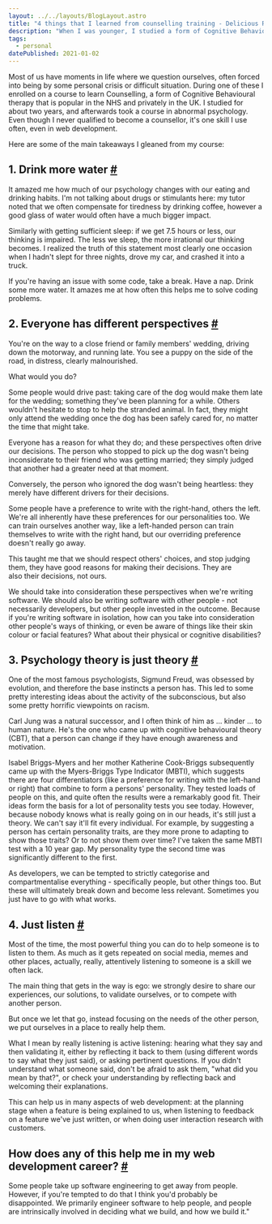 ```yaml
---
layout: ../../layouts/BlogLayout.astro
title: "4 things that I learned from counselling training - Delicious Reverie"
description: "When I was younger, I studied a form of Cognitive Behavioural therapy called Counselling. I studied for over 2 years but never took it up as a career. Even so, there are some valuable lessons that continue to help me in my web development career. Here are four of them."
tags: 
  - personal
datePublished: 2021-01-02
---
```

Most of us have moments in life where we question ourselves, often forced into being by some personal crisis or difficult situation. During one of these I enrolled on a course to learn Counselling, a form of Cognitive Behavioural therapy that is popular in the NHS and privately in the UK. I studied for about two years, and afterwards took a course in abnormal psychology. Even though I never qualified to become a counsellor, it's one skill I use often, even in web development.

Here are some of the main takeaways I gleaned from my course:

## 1\. Drink more water [#](https://deliciousreverie.co.uk/posts/4-things-learned-from-counselling-training/#1.-drink-more-water)

It amazed me how much of our psychology changes with our eating and drinking habits. I'm not talking about drugs or stimulants here: my tutor noted that we often compensate for tiredness by drinking coffee, however a good glass of water would often have a much bigger impact.

Similarly with getting sufficient sleep: if we get 7.5 hours or less, our thinking is impaired. The less we sleep, the more irrational our thinking becomes. I realized the truth of this statement most clearly one occasion when I hadn't slept for three nights, drove my car, and crashed it into a truck.

If you're having an issue with some code, take a break. Have a nap. Drink some more water. It amazes me at how often this helps me to solve coding problems.

## 2\. Everyone has different perspectives [#](https://deliciousreverie.co.uk/posts/4-things-learned-from-counselling-training/#2.-everyone-has-different-perspectives)

You're on the way to a close friend or family members' wedding, driving down the motorway, and running late. You see a puppy on the side of the road, in distress, clearly malnourished.

What would you do?

Some people would drive past: taking care of the dog would make them late for the wedding; something they've been planning for a while. Others wouldn't hesitate to stop to help the stranded animal. In fact, they might only attend the wedding once the dog has been safely cared for, no matter the time that might take.

Everyone has a reason for what they do; and these perspectives often drive our decisions. The person who stopped to pick up the dog wasn't being inconsiderate to their friend who was getting married; they simply judged that another had a greater need at that moment.

Conversely, the person who ignored the dog wasn't being heartless: they merely have different drivers for their decisions.

Some people have a preference to write with the right-hand, others the left. We're all inherently have these preferences for our personalities too. We can train ourselves another way, like a left-handed person can train themselves to write with the right hand, but our overriding preference doesn't really go away.

This taught me that we should respect others' choices, and stop judging them, they have good reasons for making their decisions. They are also their decisions, not ours.

We should take into consideration these perspectives when we're writing software. We should also be writing software with other people - not necessarily developers, but other people invested in the outcome. Because if you're writing software in isolation, how can you take into consideration other people's ways of thinking, or even be aware of things like their skin colour or facial features? What about their physical or cognitive disabilities?

## 3\. Psychology theory is just theory [#](https://deliciousreverie.co.uk/posts/4-things-learned-from-counselling-training/#3.-psychology-theory-is-just-theory)

One of the most famous psychologists, Sigmund Freud, was obsessed by evolution, and therefore the base instincts a person has. This led to some pretty interesting ideas about the activity of the subconscious, but also some pretty horrific viewpoints on racism.

Carl Jung was a natural successor, and I often think of him as ... kinder ... to human nature. He's the one who came up with cognitive behavioural theory (CBT), that a person can change if they have enough awareness and motivation.

Isabel Briggs-Myers and her mother Katherine Cook-Briggs subsequently came up with the Myers-Briggs Type Indicator (MBTI), which suggests there are four differentiators (like a preference for writing with the left-hand or right) that combine to form a persons' personality. They tested loads of people on this, and quite often the results were a remarkably good fit. Their ideas form the basis for a lot of personality tests you see today. However, because nobody knows what is really going on in our heads, it's still just a theory. We can't say it'll fit every individual. For example, by suggesting a person has certain personality traits, are they more prone to adapting to show those traits? Or to not show them over time? I've taken the same MBTI test with a 10 year gap. My personality type the second time was significantly different to the first.

As developers, we can be tempted to strictly categorise and compartmentalise everything - specifically people, but other things too. But these will ultimately break down and become less relevant. Sometimes you just have to go with what works.

## 4\. Just listen [#](https://deliciousreverie.co.uk/posts/4-things-learned-from-counselling-training/#4.-just-listen)

Most of the time, the most powerful thing you can do to help someone is to listen to them. As much as it gets repeated on social media, memes and other places, actually, really, attentively listening to someone is a skill we often lack.

The main thing that gets in the way is ego: we strongly desire to share our experiences, our solutions, to validate ourselves, or to compete with another person.

But once we let that go, instead focusing on the needs of the other person, we put ourselves in a place to really help them.

What I mean by really listening is active listening: hearing what they say and then validating it, either by reflecting it back to them (using different words to say what they just said), or asking pertinent questions. If you didn't understand what someone said, don't be afraid to ask them, "what did you mean by that?", or check your understanding by reflecting back and welcoming their explanations.

This can help us in many aspects of web development: at the planning stage when a feature is being explained to us, when listening to feedback on a feature we've just written, or when doing user interaction research with customers.

## How does any of this help me in my web development career? [#](https://deliciousreverie.co.uk/posts/4-things-learned-from-counselling-training/#how-does-any-of-this-help-me-in-my-web-development-career)

Some people take up software engineering to get away from people. However, if you're tempted to do that I think you'd probably be disappointed. We primarily engineer software to help people, and people are intrinsically involved in deciding what we build, and how we build it."